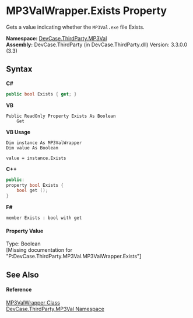 # MP3ValWrapper.Exists Property 
 

Gets a value indicating whether the `MP3Val.exe` file Exists.

**Namespace:**&nbsp;<a href="N_DevCase_ThirdParty_MP3Val">DevCase.ThirdParty.MP3Val</a><br />**Assembly:**&nbsp;DevCase.ThirdParty (in DevCase.ThirdParty.dll) Version: 3.3.0.0 (3.3)

## Syntax

**C#**<br />
``` C#
public bool Exists { get; }
```

**VB**<br />
``` VB
Public ReadOnly Property Exists As Boolean
	Get
```

**VB Usage**<br />
``` VB Usage
Dim instance As MP3ValWrapper
Dim value As Boolean

value = instance.Exists

```

**C++**<br />
``` C++
public:
property bool Exists {
	bool get ();
}
```

**F#**<br />
``` F#
member Exists : bool with get

```


#### Property Value
Type: Boolean<br />\[Missing <value> documentation for "P:DevCase.ThirdParty.MP3Val.MP3ValWrapper.Exists"\]

## See Also


#### Reference
<a href="T_DevCase_ThirdParty_MP3Val_MP3ValWrapper">MP3ValWrapper Class</a><br /><a href="N_DevCase_ThirdParty_MP3Val">DevCase.ThirdParty.MP3Val Namespace</a><br />